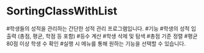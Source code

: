 # SortingClassWithList
#학생들의 성적을 관리하는 간단한 성적 관리 프로그램입니다.
#기능
#학생의 성적 입출력 (총점, 평균, 학점 등 포함)
#등수 계산
#학생 삭제 및 탐색
#총점 기준 정렬
#평균 80점 이상 학생 수 확인
#실행 시 메뉴를 통해 원하는 기능을 선택할 수 있습니다.
